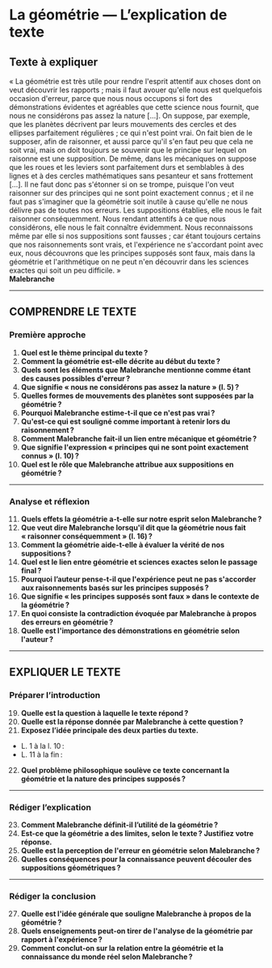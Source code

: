 # La géométrie — L’explication de texte

## Texte à expliquer
« La géométrie est très utile pour rendre l'esprit attentif aux choses dont on veut découvrir les rapports ; mais il faut avouer qu'elle nous est quelquefois occasion d'erreur, parce que nous nous occupons si fort des démonstrations évidentes et agréables que cette science nous fournit, que nous ne considérons pas assez la nature […]. On suppose, par exemple, que les planètes décrivent par leurs mouvements des cercles et des ellipses parfaitement régulières ; ce qui n'est point vrai. On fait bien de le supposer, afin de raisonner, et aussi parce qu'il s'en faut peu que cela ne soit vrai, mais on doit toujours se souvenir que le principe sur lequel on raisonne est une supposition. De même, dans les mécaniques on suppose que les roues et les leviers sont parfaitement durs et semblables à des lignes et à des cercles mathématiques sans pesanteur et sans frottement […]. Il ne faut donc pas s'étonner si on se trompe, puisque l'on veut raisonner sur des principes qui ne sont point exactement connus ; et il ne faut pas s'imaginer que la géométrie soit inutile à cause qu'elle ne nous délivre pas de toutes nos erreurs. Les suppositions établies, elle nous le fait raisonner conséquemment. Nous rendant attentifs à ce que nous considérons, elle nous le fait connaître évidemment. Nous reconnaissons même par elle si nos suppositions sont fausses ; car étant toujours certains que nos raisonnements sont vrais, et l'expérience ne s'accordant point avec eux, nous découvrons que les principes supposés sont faux, mais dans la géométrie et l'arithmétique on ne peut n'en découvrir dans les sciences exactes qui soit un peu difficile. »  
**Malebranche**

---

## COMPRENDRE LE TEXTE

### Première approche

1. **Quel est le thème principal du texte ?**  
2. **Comment la géométrie est-elle décrite au début du texte ?**  
3. **Quels sont les éléments que Malebranche mentionne comme étant des causes possibles d'erreur ?**  
4. **Que signifie « nous ne considérons pas assez la nature » (l. 5) ?**  
5. **Quelles formes de mouvements des planètes sont supposées par la géométrie ?**  
6. **Pourquoi Malebranche estime-t-il que ce n'est pas vrai ?**  
7. **Qu'est-ce qui est souligné comme important à retenir lors du raisonnement ?**  
8. **Comment Malebranche fait-il un lien entre mécanique et géométrie ?**  
9. **Que signifie l'expression « principes qui ne sont point exactement connus » (l. 10) ?**  
10. **Quel est le rôle que Malebranche attribue aux suppositions en géométrie ?**  

---

### Analyse et réflexion

11. **Quels effets la géométrie a-t-elle sur notre esprit selon Malebranche ?**  
12. **Que veut dire Malebranche lorsqu'il dit que la géométrie nous fait « raisonner conséquemment » (l. 16) ?**  
13. **Comment la géométrie aide-t-elle à évaluer la vérité de nos suppositions ?**  
14. **Quel est le lien entre géométrie et sciences exactes selon le passage final ?**  
15. **Pourquoi l’auteur pense-t-il que l'expérience peut ne pas s'accorder aux raisonnements basés sur les principes supposés ?**  
16. **Que signifie « les principes supposés sont faux » dans le contexte de la géométrie ?**  
17. **En quoi consiste la contradiction évoquée par Malebranche à propos des erreurs en géométrie ?**  
18. **Quelle est l'importance des démonstrations en géométrie selon l'auteur ?**  

---

## EXPLIQUER LE TEXTE

### Préparer l’introduction

19. **Quelle est la question à laquelle le texte répond ?**  
20. **Quelle est la réponse donnée par Malebranche à cette question ?**  
21. **Exposez l’idée principale des deux parties du texte.**  
- L. 1 à la l. 10 :  
- L. 11 à la fin :  

22. **Quel problème philosophique soulève ce texte concernant la géométrie et la nature des principes supposés ?**  

---

### Rédiger l’explication

23. **Comment Malebranche définit-il l’utilité de la géométrie ?**  
24. **Est-ce que la géométrie a des limites, selon le texte ? Justifiez votre réponse.**  
25. **Quelle est la perception de l'erreur en géométrie selon Malebranche ?**  
26. **Quelles conséquences pour la connaissance peuvent découler des suppositions géométriques ?**  

---

### Rédiger la conclusion

27. **Quelle est l'idée générale que souligne Malebranche à propos de la géométrie ?**  
28. **Quels enseignements peut-on tirer de l'analyse de la géométrie par rapport à l'expérience ?**  
29. **Comment conclut-on sur la relation entre la géométrie et la connaissance du monde réel selon Malebranche ?**  